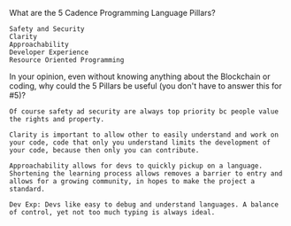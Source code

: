 What are the 5 Cadence Programming Language Pillars?

    Safety and Security
    Clarity
    Approachability
    Developer Experience
    Resource Oriented Programming

In your opinion, even without knowing anything about the Blockchain or coding, why could the 5 Pillars be useful (you don't have to answer this for #5)?

    Of course safety ad security are always top priority bc people value the rights and property.

    Clarity is important to allow other to easily understand and work on your code, code that only you understand limits the development of your code, because then only you can contribute.

    Approachability allows for devs to quickly pickup on a language. Shortening the learning process allows removes a barrier to entry and allows for a growing community, in hopes to make the project a standard.

    Dev Exp: Devs like easy to debug and understand languages. A balance of control, yet not too much typing is always ideal.
